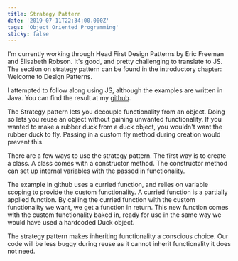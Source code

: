 ```yaml
---
title: Strategy Pattern
date: '2019-07-11T22:34:00.000Z'
tags: 'Object Oriented Programming'
sticky: false
---
```


I'm currently working through Head First Design Patterns by Eric Freeman and Elisabeth Robson. It's good, and pretty challenging to translate to JS. The section on strategy pattern can be found in the introductory chapter: Welcome to Design Patterns.

I attempted to follow along using JS, although the examples are written in Java. You can find the result at my [github](https://github.com/gerbilsinspace/strategy-pattern).

The Strategy pattern lets you decouple functionality from an object. Doing so lets you reuse an object without gaining unwanted functionality. If you wanted to make a rubber duck from a duck object, you wouldn't want the rubber duck to fly. Passing in a custom fly method during creation would prevent this.

There are a few ways to use the strategy pattern. The first way is to create a class. A class comes with a constructor method. The constructor method can set up internal variables with the passed in  functionality.

The example in github uses a curried function, and relies on variable scoping to provide the custom functionality. A curried function is a partially applied function. By calling the curried function with the custom functionality we want, we get a function in return. This new function comes with the custom functionality baked in, ready for use in the same way we would have used a hardcoded Duck object.

The strategy pattern makes inheriting functionality a conscious choice. Our code will be less buggy during reuse as it cannot inherit functionality it does not need.
